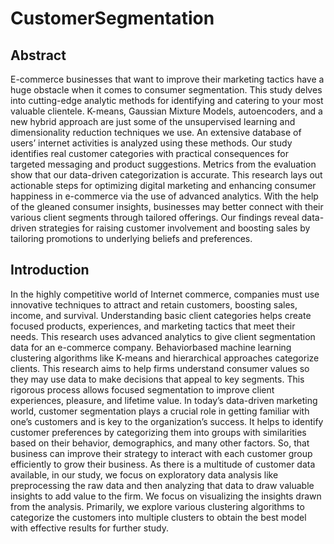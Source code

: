 # CustomerSegmentation

## Abstract
E-commerce businesses that want to improve their marketing
tactics have a huge obstacle when it comes to consumer
segmentation. This study delves into cutting-edge analytic
methods for identifying and catering to your most valuable
clientele. K-means, Gaussian Mixture Models, autoencoders,
and a new hybrid approach are just some of the unsupervised
learning and dimensionality reduction techniques we use. An
extensive database of users’ internet activities is analyzed using
these methods. Our study identifies real customer categories
with practical consequences for targeted messaging
and product suggestions. Metrics from the evaluation show
that our data-driven categorization is accurate. This research
lays out actionable steps for optimizing digital marketing and
enhancing consumer happiness in e-commerce via the use of
advanced analytics. With the help of the gleaned consumer
insights, businesses may better connect with their various
client segments through tailored offerings. Our findings reveal
data-driven strategies for raising customer involvement
and boosting sales by tailoring promotions to underlying beliefs
and preferences.

## Introduction

In the highly competitive world of Internet commerce,
companies must use innovative techniques to attract and
retain customers, boosting sales, income, and survival.
Understanding basic client categories helps create focused
products, experiences, and marketing tactics that meet their
needs. This research uses advanced analytics to give client
segmentation data for an e-commerce company. Behaviorbased
machine learning clustering algorithms like K-means
and hierarchical approaches categorize clients. This research
aims to help firms understand consumer values so they may
use data to make decisions that appeal to key segments. This
rigorous process allows focused segmentation to improve
client experiences, pleasure, and lifetime value. In
today’s data-driven marketing world, customer segmentation
plays a crucial role in getting familiar with one’s customers
and is key to the organization’s success. It helps to identify
customer preferences by categorizing them into groups with
similarities based on their behavior, demographics, and many
other factors. So, that business can improve their strategy to
interact with each customer group efficiently to grow their
business. As there is a multitude of customer data available,
in our study, we focus on exploratory data analysis like
preprocessing the raw data and then analyzing that data to
draw valuable insights to add value to the firm. We focus on
visualizing the insights drawn from the analysis. Primarily,
we explore various clustering algorithms to categorize the
customers into multiple clusters to obtain the best model
with effective results for further study.
